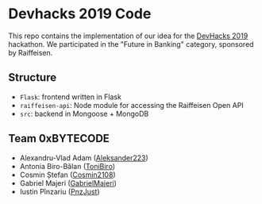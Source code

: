# Devhacks 2019 Code

This repo contains the implementation of our idea for the [DevHacks 2019](https://www.devtalks.ro/bucharest/devhacks/) hackathon.
We participated in the "Future in Banking" category, sponsored by Raiffeisen.

## Structure

- `Flask`: frontend written in Flask
- `raiffeisen-api`: Node module for accessing the Raiffeisen Open API
- `src`: backend in Mongoose + MongoDB

## Team 0xBYTECODE

- Alexandru-Vlad Adam ([Aleksander223](https://github.com/Aleksander223))
- Antonia Biro-Bălan ([ToniBiro](https://github.com/ToniBiro))
- Cosmin Ștefan ([Cosmin2108](https://github.com/Cosmin2108))
- Gabriel Majeri ([GabrielMajeri](https://github.com/GabrielMajeri))
- Iustin Pînzariu ([PnzJust](https://github.com/PnzJust))
